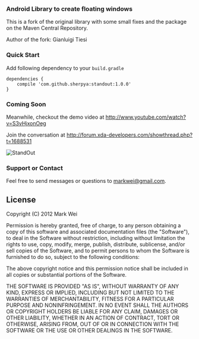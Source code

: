 ### Android Library to create floating windows
This is a fork of the original library with some small fixes
and the package on the Maven Central Repository.

Author of the fork: Gianluigi Tiesi

### Quick Start
Add following dependency to your `build.gradle`

    dependencies {
        compile 'com.github.sherpya:standout:1.0.0'
    }

### Coming Soon
Meanwhile, checkout the demo video at http://www.youtube.com/watch?v=S3vHjxonOeg

Join the conversation at http://forum.xda-developers.com/showthread.php?t=1688531

![StandOut](https://dl.dropbox.com/u/30367/hosted/StandOut.png)

### Support or Contact
Feel free to send messages or questions to markwei@gmail.com.

License
-------

Copyright (C) 2012 Mark Wei

Permission is hereby granted, free of charge, to any person obtaining a copy
of this software and associated documentation files (the "Software"), to deal
in the Software without restriction, including without limitation the rights
to use, copy, modify, merge, publish, distribute, sublicense, and/or sell
copies of the Software, and to permit persons to whom the Software is furnished
to do so, subject to the following conditions:

The above copyright notice and this permission notice shall be included in
all copies or substantial portions of the Software.

THE SOFTWARE IS PROVIDED "AS IS", WITHOUT WARRANTY OF ANY KIND, EXPRESS OR IMPLIED,
INCLUDING BUT NOT LIMITED TO THE WARRANTIES OF MERCHANTABILITY, FITNESS FOR A
PARTICULAR PURPOSE AND NONINFRINGEMENT. IN NO EVENT SHALL THE AUTHORS OR COPYRIGHT
HOLDERS BE LIABLE FOR ANY CLAIM, DAMAGES OR OTHER LIABILITY, WHETHER IN AN ACTION
OF CONTRACT, TORT OR OTHERWISE, ARISING FROM, OUT OF OR IN CONNECTION WITH THE
SOFTWARE OR THE USE OR OTHER DEALINGS IN THE SOFTWARE.
